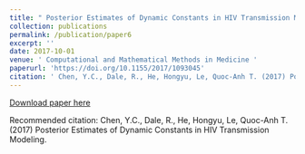 ```yaml
---
title: " Posterior Estimates of Dynamic Constants in HIV Transmission Modeling. "
collection: publications
permalink: /publication/paper6
excerpt: ''
date: 2017-10-01
venue: ' Computational and Mathematical Methods in Medicine '
paperurl: 'https://doi.org/10.1155/2017/1093045'
citation: ' Chen, Y.C., Dale, R., He, Hongyu, Le, Quoc-Anh T. (2017) Posterior Estimates of Dynamic Constants in HIV Transmission Modeling. Computational and Mathematical Methods in Medicine. '
---
```

[Download paper here]( https://doi.org/10.1155/2017/1093045)

Recommended citation: Chen, Y.C., Dale, R., He, Hongyu, Le, Quoc-Anh T. (2017) Posterior Estimates of Dynamic Constants in HIV Transmission Modeling. 

